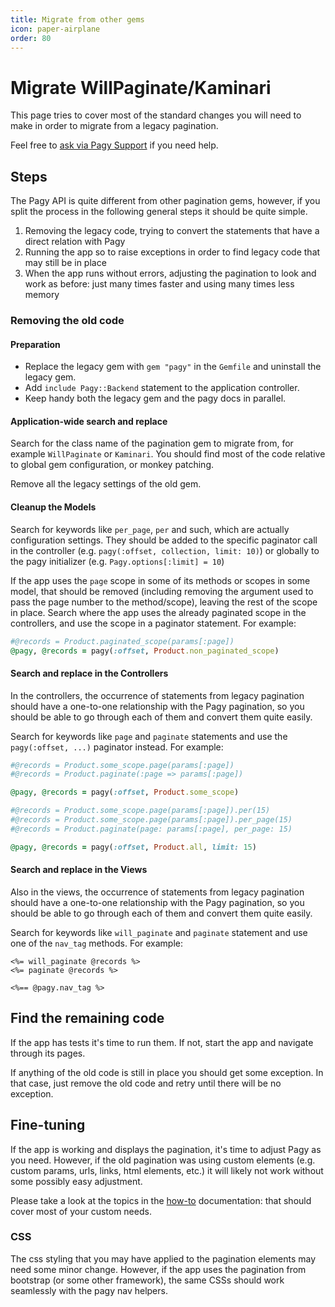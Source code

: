 ```yaml
---
title: Migrate from other gems
icon: paper-airplane
order: 80
---
```


# Migrate WillPaginate/Kaminari

This page tries to cover most of the standard changes you will need to make in order to migrate from a legacy pagination.

Feel free to [ask via Pagy Support](https://github.com/ddnexus/pagy/discussions/categories/q-a) if you need help.

## Steps

The Pagy API is quite different from other pagination gems, however, if you split the process in the following general steps it
should be quite simple.

1. Removing the legacy code, trying to convert the statements that have a direct relation with Pagy
2. Running the app so to raise exceptions in order to find legacy code that may still be in place
3. When the app runs without errors, adjusting the pagination to look and work as before: just many times faster and using many
   times less memory

### Removing the old code

#### Preparation

- Replace the legacy gem with `gem "pagy"` in the `Gemfile` and uninstall the legacy gem.
- Add `include Pagy::Backend` statement to the application controller.
- Keep handy both the legacy gem and the pagy docs in parallel.

#### Application-wide search and replace

Search for the class name of the pagination gem to migrate from, for example `WillPaginate` or `Kaminari`. You should find most of
the code relative to global gem configuration, or monkey patching.

Remove all the legacy settings of the old gem.

#### Cleanup the Models

Search for keywords like `per_page`, `per` and such, which are actually configuration settings. They should be added to the
specific paginator call in the controller (e.g. `pagy(:offset, collection, limit: 10)`) or globally to the pagy initializer (e.g.
`Pagy.options[:limit] = 10`)

If the app uses the `page` scope in some of its methods or scopes in some model, that should be removed (including removing the
argument used to pass the page number to the method/scope), leaving the rest of the scope in place. Search where the app uses the
already paginated scope in the controllers, and use the scope in a paginator statement. For example:

```ruby Controller
#@records = Product.paginated_scope(params[:page])
@pagy, @records = pagy(:offset, Product.non_paginated_scope)
```

#### Search and replace in the Controllers

In the controllers, the occurrence of statements from legacy pagination should have a one-to-one relationship with the Pagy
pagination, so you should be able to go through each of them and convert them quite easily.

Search for keywords like `page` and `paginate` statements and use the `pagy(:offset, ...)` paginator instead. For example:

```ruby Controller
#@records = Product.some_scope.page(params[:page])
#@records = Product.paginate(:page => params[:page])

@pagy, @records = pagy(:offset, Product.some_scope)

#@records = Product.some_scope.page(params[:page]).per(15)
#@records = Product.some_scope.page(params[:page]).per_page(15)
#@records = Product.paginate(page: params[:page], per_page: 15)

@pagy, @records = pagy(:offset, Product.all, limit: 15)
```

#### Search and replace in the Views

Also in the views, the occurrence of statements from legacy pagination should have a one-to-one relationship with the Pagy
pagination, so you should be able to go through each of them and convert them quite easily.

Search for keywords like `will_paginate` and `paginate` statement and use one of the `nav_tag` methods. For example:

```erb View
<%= will_paginate @records %>
<%= paginate @records %>

<%== @pagy.nav_tag %>
```

## Find the remaining code

If the app has tests it's time to run them. If not, start the app and navigate through its pages.

If anything of the old code is still in place you should get some exception. In that case, just remove the old code and retry
until there will be no exception.

## Fine-tuning

If the app is working and displays the pagination, it's time to adjust Pagy as you need. However, if the old pagination was using
custom elements (e.g. custom params, urls, links, html elements, etc.) it will likely not work without some possibly easy
adjustment.

Please take a look at the topics in the [how-to](how-to.md) documentation: that should cover most of your custom needs.

### CSS

The css styling that you may have applied to the pagination elements may need some minor change. However, if the app uses the
pagination from bootstrap (or some other framework), the same CSSs should work seamlessly with the pagy nav helpers.
